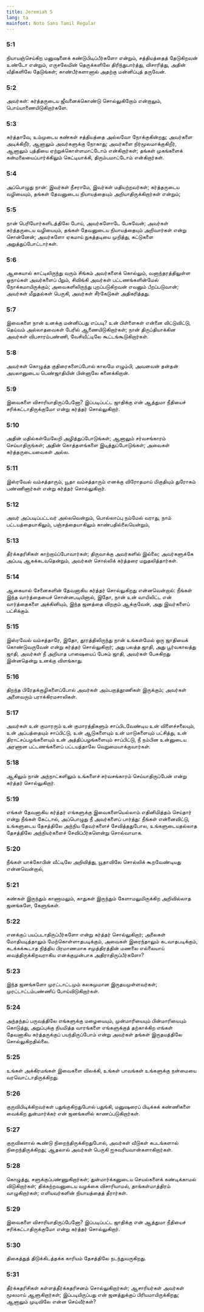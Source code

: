 ```yaml
---
title: Jeremiah 5
lang: ta
mainfont: Noto Sans Tamil Regular
---
```


###  5:1

நியாயஞ்செய்கிற மனுஷனைக் கண்டுபிடிப்பீர்களோ என்றும், சத்தியத்தைத் தேடுகிறவன் உண்டோ என்றும், எருசலேமின் தெருக்களிலே திரிந்துபார்த்து, விசாரித்து, அதின் வீதிகளிலே தேடுங்கள்; காண்பீர்களானால் அதற்கு மன்னிப்புத் தருவேன்.

###  5:2

அவர்கள்: கர்த்தருடைய ஜீவனைக்கொண்டு சொல்லுகிறோம் என்றாலும், பொய்யாணையிடுகிறார்களே.

###  5:3

கர்த்தாவே, உம்முடைய கண்கள் சத்தியத்தை அல்லவோ நோக்குகின்றது; அவர்களை அடிக்கிறீர், ஆனாலும் அவர்களுக்கு நோகாது; அவர்களை நிர்மூலமாக்குகிறீர், ஆனாலும் புத்தியை ஏற்றுக்கொள்ளமாட்டோம் என்கிறார்கள்; தங்கள் முகங்களைக் கன்மலையைப்பார்க்கிலும் கெட்டியாக்கி, திரும்பமாட்டோம் என்கிறார்கள்.

###  5:4

அப்பொழுது நான்: இவர்கள் நீசராமே, இவர்கள் மதியற்றவர்கள்; கர்த்தருடைய வழியையும், தங்கள் தேவனுடைய நியாயத்தையும் அறியாதிருக்கிறார்கள் என்றும்;

###  5:5

நான் பெரியோர்களிடத்திலே போய், அவர்களோடே பேசுவேன்; அவர்கள் கர்த்தருடைய வழியையும், தங்கள் தேவனுடைய நியாயத்தையும் அறிவார்கள் என்று சொன்னேன்; அவர்களோ ஏகமாய் நுகத்தடியை முறித்து, கட்டுகளை அறுத்துப்போட்டார்கள்.

###  5:6

ஆகையால் காட்டிலிருந்து வரும் சிங்கம் அவர்களைக் கொல்லும், வனாந்தரத்திலுள்ள ஓநாய்கள் அவர்களைப் பீறும், சிவிங்கி அவர்கள் பட்டணங்களின்மேல் நோக்கமாயிருக்கும்; அவைகளிலிருந்து புறப்படுகிறவன் எவனும் பீறப்படுவான்; அவர்கள் மீறுதல்கள் பெருகி, அவர்கள் சீர்கேடுகள் அதிகரித்தது.

###  5:7

இவைகளை நான் உனக்கு மன்னிப்பது எப்படி? உன் பிள்ளைகள் என்னை விட்டுவிட்டு, தெய்வம் அல்லாதவைகள் பேரில் ஆணையிடுகிறார்கள்; நான் திருப்தியாக்கின அவர்கள் விபசாரம்பண்ணி, வேசிவீட்டிலே கூட்டங்கூடுகிறார்கள்.

###  5:8

அவர்கள் கொழுத்த குதிரைகளைப்போல் காலமே எழும்பி, அவனவன் தன்தன் அயலானுடைய பெண்ஜாதியின் பின்னாலே கனைக்கிறான்.

###  5:9

இவைகளை விசாரியாதிருப்பேனோ? இப்படிப்பட்ட ஜாதிக்கு என் ஆத்துமா நீதியைச் சரிக்கட்டாதிருக்குமோ என்று கர்த்தர் சொல்லுகிறார்.

###  5:10

அதின் மதில்கள்மேலேறி அழித்துப்போடுங்கள்; ஆனாலும் சர்வசங்காரம் செய்யாதிருங்கள்; அதின் கொத்தளங்களை இடித்துப்போடுங்கள்; அவைகள் கர்த்தருடையவைகள் அல்ல.

###  5:11

இஸ்ரவேல் வம்சத்தாரும், யூதா வம்சத்தாரும் எனக்கு விரோதமாய் மிகுதியும் துரோகம் பண்ணினார்கள் என்று கர்த்தர் சொல்லுகிறார்.

###  5:12

அவர் அப்படிப்பட்டவர் அல்லவென்றும், பொல்லாப்பு நம்மேல் வராது, நாம் பட்டயத்தையாகிலும், பஞ்சத்தையாகிலும் காண்பதில்லையென்றும்,

###  5:13

தீர்க்கதரிசிகள் காற்றாய்ப்போவார்கள்; திருவாக்கு அவர்களில் இல்லை; அவர்களுக்கே அப்படி ஆகக்கடவதென்றும், அவர்கள் சொல்லிக் கர்த்தரை மறுதலித்தார்கள்.

###  5:14

ஆகையால் சேனைகளின் தேவனாகிய கர்த்தர் சொல்லுகிறது என்னவென்றால்: நீங்கள் இந்த வார்த்தையைச் சொன்னபடியினால், இதோ, நான் உன் வாயிலிட்ட என் வார்த்தைகளை அக்கினியும், இந்த ஜனத்தை விறகும் ஆக்குவேன், அது இவர்களைப் பட்சிக்கும்.

###  5:15

இஸ்ரவேல் வம்சத்தாரே, இதோ, தூரத்திலிருந்து நான் உங்கள்மேல் ஒரு ஜாதியைக் கொண்டுவருவேன் என்று கர்த்தர் சொல்லுகிறார்; அது பலத்த ஜாதி, அது பூர்வகாலத்து ஜாதி, அவர்கள் நீ அறியாத பாஷையைப் பேசும் ஜாதி, அவர்கள் பேசுகிறது இன்னதென்று உனக்கு விளங்காது.

###  5:16

திறந்த பிரேதக்குழிகளைப்போல் அவர்கள் அம்பறாத்தூணிகள் இருக்கும்; அவர்கள் அனைவரும் பராக்கிரமசாலிகள்.

###  5:17

அவர்கள் உன் குமாரரும் உன் குமாரத்திகளும் சாப்பிடவேண்டிய உன் விளைச்சலையும், உன் அப்பத்தையும் சாப்பிட்டு, உன் ஆடுகளையும் உன் மாடுகளையும் பட்சித்து, உன் திராட்சப்பழங்களையும் உன் அத்திப்பழங்களையும் சாப்பிட்டு, நீ நம்பின உன்னுடைய அரணான பட்டணங்களைப் பட்டயத்தாலே வெறுமையாக்குவார்கள்.

###  5:18

ஆகிலும் நான் அந்நாட்களிலும் உங்களைச் சர்வசங்காரம் செய்யாதிருப்பேன் என்று கர்த்தர் சொல்லுகிறார்.

###  5:19

எங்கள் தேவனாகிய கர்த்தர் எங்களுக்கு இவைகளையெல்லாம் எதினிமித்தம் செய்தார் என்று நீங்கள் கேட்டால், அப்பொழுது நீ அவர்களைப் பார்த்து: நீங்கள் என்னைவிட்டு, உங்களுடைய தேசத்திலே அந்நிய தேவர்களைச் சேவித்ததுபோல, உங்களுடையதல்லாத தேசத்திலே அந்நியர்களைச் சேவிப்பீர்களென்று சொல்வாயாக.

###  5:20

நீங்கள் யாக்கோபின் வீட்டிலே அறிவித்து, யூதாவிலே சொல்லிக் கூறவேண்டியது என்னவென்றால்,

###  5:21

கண்கள் இருந்தும் காணாமலும், காதுகள் இருந்தும் கேளாமலுமிருக்கிற அறிவில்லாத ஜனங்களே, கேளுங்கள்.

###  5:22

எனக்குப் பயப்படாதிருப்பீர்களோ என்று கர்த்தர் சொல்லுகிறார்; அலைகள் மோதியடித்தாலும் மேற்கொள்ளாதபடிக்கும், அவைகள் இரைந்தாலும் கடவாதபடிக்கும், கடக்கக்கூடாத நித்திய பிரமாணமாக சமுத்திரத்தின் மணலை எல்லையாய் வைத்திருக்கிறவராகிய எனக்குமுன்பாக அதிராதிருப்பீர்களோ?

###  5:23

இந்த ஜனங்களோ முரட்டாட்டமும் கலகமுமான இருதயமுள்ளவர்கள்; முரட்டாட்டம்பண்ணிப் போய்விடுகிறார்கள்.

###  5:24

அந்தந்தப் பருவத்திலே எங்களுக்கு மழையையும், முன்மாரியையும் பின்மாரியையும் கொடுத்து, அறுப்புக்கு நியமித்த வாரங்களை எங்களுக்குத் தற்காக்கிற எங்கள் தேவனாகிய கர்த்தருக்குப் பயந்திருப்போம் என்று அவர்கள் தங்கள் இருதயத்திலே சொல்லுகிறதில்லை.

###  5:25

உங்கள் அக்கிரமங்கள் இவைகளை விலக்கி, உங்கள் பாவங்கள் உங்களுக்கு நன்மையை வரவொட்டாதிருக்கிறது.

###  5:26

குருவிபிடிக்கிறவர்கள் பதுங்குகிறதுபோல் பதுங்கி, மனுஷரைப் பிடிக்கக் கண்ணிகளை வைக்கிற துன்மார்க்கர் என் ஜனங்களில் காணப்படுகிறார்கள்.

###  5:27

குருவிகளால் கூண்டு நிறைந்திருக்கிறதுபோல், அவர்கள் வீடுகள் கபடங்களால் நிறைந்திருக்கிறது; ஆதலால் அவர்கள் பெருகி ஐசுவரியவான்களாகிறார்கள்.

###  5:28

கொழுத்து, சளுக்குப்பண்ணுகிறார்கள்; துன்மார்க்கனுடைய செயல்களைக் கண்டிக்காமல் விடுகிறார்கள்; திக்கற்றவனுடைய வழக்கை விசாரியாமல், தாங்கள்மாத்திரம் வாழுகிறார்கள்; எளியவர்களின் நியாயத்தைத் தீரார்கள்.

###  5:29

இவைகளை விசாரியாதிருப்பேனோ? இப்படிப்பட்ட ஜாதிக்கு என் ஆத்துமா நீதியைச் சரிக்கட்டாதிருக்குமோ என்று கர்த்தர் சொல்லுகிறார்.

###  5:30

திகைத்துத் திடுக்கிடத்தக்க காரியம் தேசத்திலே நடந்துவருகிறது.

###  5:31

தீர்க்கதரிசிகள் கள்ளத்தீர்க்கதரிசனம் சொல்லுகிறார்கள்; ஆசாரியர்கள் அவர்கள் மூலமாய் ஆளுகிறார்கள்; இப்படியிருப்பது என் ஜனத்துக்குப் பிரியமாயிருக்கிறது; ஆனாலும் முடிவிலே என்ன செய்வீர்கள்?

